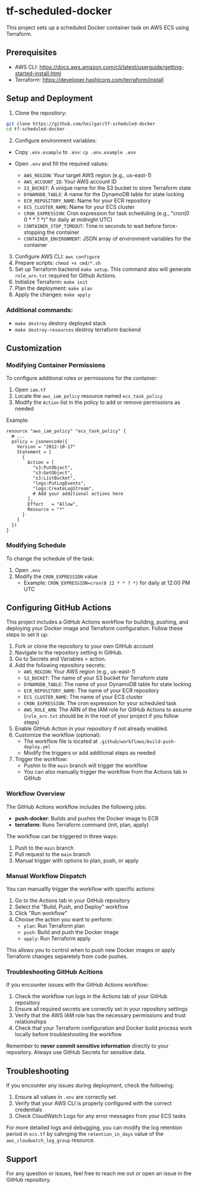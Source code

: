 # tf-scheduled-docker

This project sets up a scheduled Docker container task on AWS ECS using Terraform.

## Prerequisites
- AWS CLI: https://docs.aws.amazon.com/cli/latest/userguide/getting-started-install.html
- Terraform: https://developer.hashicorp.com/terraform/install

## Setup and Deployment

1. Clone the repository: 
```sh
git clone https://github.com/heilgar/tf-scheduled-docker
cd tf-scheduled-docker
```

2. Configure environment variables:
- Copy `.env.example` to `.env`:
`cp .env.example .env`

- Open `.env` and fill the required values:
    - `AWS_REGION`: Your target AWS region (e.g., us-east-1)
    - `AWS_ACCOUNT_ID`: Your AWS account ID
    - `S3_BUCKET`: A unique name for the S3 bucket to store Terraform state
    - `DYNAMODB_TABLE`: A name for the DynamoDB table for state locking
    - `ECR_REPOSITORY_NAME`: Name for your ECR repository
    - `ECS_CLUSTER_NAME`: Name for your ECS cluster
    - `CRON_EXPRESSION`: Cron expression for task scheduling (e.g., "cron(0 0 * * ? *)" for daily at midnight UTC)
    - `CONTAINER_STOP_TIMEOUT`: Time in seconds to wait before force-stopping the container
    - `CONTAINER_ENVIRONMENT`: JSON array of environment variables for the container

3. Configure AWS CLI: `aws configure`
4. Prepare scripts: `chmod +x cmd/*.sh`
5. Set up Terraform backend `make setup`. This command also will generate `role_arn.txt` required for Github Actions.
6. Initialize Terraform: `make init`
7. Plan the deployment: `make plan` 
8. Apply the changes: `make apply` 

### Additional commands: 
- `make destroy` destory deployed stack
- `make destroy-resources` destroy terraform backend 

## Customization
### Modifying Container Permissions
To configure additional roles or permissions for the container:

1. Open `iam.tf`
2. Locate the `aws_iam_policy` resource named `ecs_task_policy`
3. Modify the `Action` list in the policy to add or remove permissions as needed

Example: 

```hcl
resource "aws_iam_policy" "ecs_task_policy" {
  # ...
  policy = jsonencode({
    Version = "2012-10-17"
    Statement = [
      {
        Action = [
          "s3:PutObject",
          "s3:GetObject",
          "s3:ListBucket",
          "logs:PutLogEvents",
          "logs:CreateLogStream",
          # Add your additional actions here
        ],
        Effect   = "Allow",
        Resource = "*"
      }
    ]
  })
}
```

### Modifying Schedule

To change the schedule of the task: 

1. Open `.env`
2. Modify the `CRON_EXPRESSION` value
    - Example: `CRON_EXPRESSION=cron(0 12 * * ? *)` for daily at 12:00 PM UTC


## Configuring GitHub Actions

This project includes a GitHub Actions workflow for building, pushing, and deploying your Docker image and Terraform configuration. Follow these steps to set it up:

1. Fork or clone the repository to your own GitHub account 
2. Navigate to the repository setting in GitHub. 
3. Go to Secrets and Variables > action. 
4. Add the following repository secrets:
    - `AWS_REGION`: Your AWS region (e.g., us-east-1)
    - `S3_BUCKET`: The name of your S3 bucket for Terraform state
    - `DYNAMODB_TABLE`: The name of your DynamoDB table for state locking
    - `ECR_REPOSITORY_NAME`: The name of your ECR repository
    - `ECS_CLUSTER_NAME`: The name of your ECS cluster
    - `CRON_EXPRESSION`: The cron expression for your scheduled task
    - `AWS_ROLE_ARN`: The ARN of the IAM role for GitHub Actions to assume (`role_arn.txt` should be in the root of your project if you follow steps)
5. Enable GitHub Action in your repository if not already enabled.
6. Customize the workflow (optional): 
    - The workflow file is located at `.github/workflows/build-push-deploy.yml`
    - Modify the triggers or add additional steps as needed 
7. Trigger the workflow: 
    - Pushin to the `main` branch will trigger the workflow 
    - You can also manually trigger the workflow from the Actions tab in GitHub

### Workflow Overview 
The GitHub Actions workflow includes the following jobs: 
- **push-docker**: Builds and pushes the Docker image to ECR
- **terraform**: Runs Terraform command (init, plan, apply)

The workflow can be triggered in three ways: 
1. Push to the `main` branch 
2. Pull request to the `main` branch 
3. Manual trigger with options to plan, push, or apply 

### Manual Workflow Dispatch 

You can manuallly trigger the workflow with specific actions: 

1. Go to the Actions tab in your GitHub repository 
2. Select the "Build, Push, and Deploy" workflow
3. Click "Run workflow" 
4. Choose the action you want to perform: 
    - `plan`: Run Terraform plan
    - `push`: Build and push the Docker image
    - `apply`: Run Terraform apply 

This allows you to control when to push new Docker images or apply Terraform changes separetely from code pushes. 

### Troubleshooting GitHub Acitions

If you encounter issues with the GitHub Actions workflow:

1. Check the workflow run logs in the Actions tab of your GitHub repository
2. Ensure all required secrets are correctly set in your repository settings
3. Verify that the AWS IAM role has the necessary permissions and trust relationships
4. Check that your Terraform configuration and Docker build process work locally before troubleshooting the workflow

Remember to **never commit sensitive information** directly to your repository. Always use GitHub Secrets for sensitive data.


## Troubleshooting

If you encounter any issues during deployment, check the following:

1. Ensure all values in `.env` are correctly set
2. Verify that your AWS CLI is properly configured with the correct credentials
3. Check CloudWatch Logs for any error messages from your ECS tasks

For more detailed logs and debugging, you can modify the log retention period in `ecs.tf` by cahnging the `retention_in_days` value of the `aws_cloudwatch_log_group` resource. 

## Support 

For any question or issues, feel free to reach me out or open an issue in the GitHub repository. 